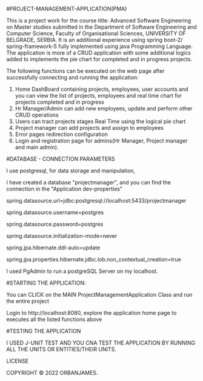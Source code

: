 #PROJECT-MANAGEMENT-APPLICATION(PMA)

This is a project work for the course title: Advanced Software Engineering on Master studies submitted in the Department of Software Engineering and Computer Science, Faculty of Organisational Sciences, UNIVERSITY OF BELGRADE, SERBIA. It is an additional experience using spring boot-2/ spring-framework-5 fully implemented using java Programming Language. The application is more of a CRUD application with some additional logics added to implements the pie chart for completed and in progress projects. 

The following functions can be executed on the web page after successfully connecting and running the application:

1. Home DashBoard containing projects, employees, user accounts and you can view the list of projects, employees and real time chart for projects completed    and in progress
2. Hr Manager/Admin can add new employees, update and perform other CRUD operations
3. Users can tract projects stages Real Time using the logical pie chart
4. Project manager can add projects and assign to employees
5. Error pages redirection configuration
6. Login and registration page for admins(Hr Manager, Project manager and main admin).

#DATABASE - CONNECTION PARAMETERS

I use postgresql, for data storage and manipulation,

I have created a database "projectmanager", and you can find the connection in the "Application dev-properties"

spring.datasource.url=jdbc:postgresql://localhost:5433/projectmanager

spring.datasource.username=postgres

spring.datasource.password=postgres

spring.datasource.initialization-mode=never

spring.jpa.hibernate.ddl-auto=update

spring.jpa.properties.hibernate.jdbc.lob.non_contextual_creation=true

I used PgAdmin to run a postgreSQL Server on my localhost.




#STARTING THE APPLICATION:

You can CLICK on the MAIN ProjectManagementApplication Class and run the entire project 

Login to http://localhost:8080, explore the application home page to executes all the listed functions above




#TESTING THE APPLICATION

I USED J-UNIT TEST AND YOU CNA TEST THE APPLICATION BY RUNNING ALL THE UNITS OR ENTITIES/THEIR UNITS.






LICENSE

COPYRIGHT © 2022 ORBANJAMES.

